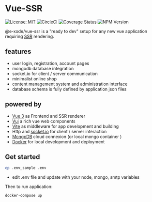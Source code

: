 # Vue-SSR

  [![License: MIT](https://img.shields.io/badge/License-MIT-yellow.svg)](https://opensource.org/licenses/MIT) [![CircleCI](https://dl.circleci.com/status-badge/img/gh/e-xode/vue-ssr/tree/master.svg?style=svg&circle-token=d8353b320a36159da949b935eba5cbdb41502a60)](https://dl.circleci.com/status-badge/redirect/gh/e-xode/vue-ssr/tree/master) [![Coverage Status](https://coveralls.io/repos/github/e-xode/vue-ssr/badge.svg?branch=master)](https://coveralls.io/github/e-xode/vue-ssr?branch=master) ![NPM Version](https://img.shields.io/npm/v/%40e-xode%2Fvue-ssr?color=green)

@e-xode/vue-ssr is a "ready to dev" setup for any new vue application requiring [SSR](https://vuejs.org/guide/scaling-up/ssr.html) rendering.

## features
- user login, registration, account pages
- mongodb database integration
- socket.io for client / server communication
- minimalist online shop
- content management system and administration interface
- database schema is fully defined by application json files

## powered by
- [Vue 3](https://vuejs.org/) as Frontend and SSR renderer
- [Vui](https://vui.e-xode.net/) a rich vue web components
- [Vite](https://vitejs.dev/) as middleware for app development and building
- Http and [socket.io](https://socket.io//) for client / server interaction
- [MongoDB](https://cloud.mongodb.com/) cloud connexion (or local mongo container )
- [Docker](https://www.docker.com/) for local development and deployment

## Get started
```sh
cp .env_sample .env
```
- edit .env file and update with your node, mongo, smtp variables

Then to run application:

```sh
docker-compose up
```
